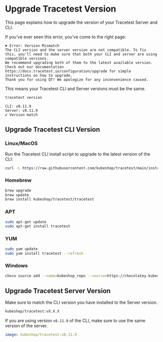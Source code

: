 # Upgrade Tracetest Version

This page explains how to upgrade the version of your Tracetest Server and CLI.

If you've ever seen this error, you've come to the right page:

```text
✖️ Error: Version Mismatch
The CLI version and the server version are not compatible. To fix this, you'll need to make sure that both your CLI and server are using compatible versions.
We recommend upgrading both of them to the latest available version. Check out our documentation https://docs.tracetest.io/configuration/upgrade for simple instructions on how to upgrade.
Thank you for using QT! We apologize for any inconvenience caused.
```

This means your Tracetest CLI and Server versions must be the same.

```sh
tracetest version
```

```text title="Expected output"
CLI: v0.11.9
Server: v0.11.9
✔️ Version match
```

## Upgrade Tracetest CLI Version

### Linux/MacOS

Run the Tracetest CLI install script to upgrade to the latest version of the CLI:

```sh
curl -L https://raw.githubusercontent.com/kubeshop/tracetest/main/install-cli.sh | bash
```

### Homebrew

```sh
brew upgrade
brew update
brew install kubeshop/tracetest/tracetest
```

### APT

```sh
sudo apt-get update
sudo apt-get install tracetest
```

### YUM

```sh
sudo yum update
sudo yum install tracetest --refresh
```

### Windows

```sh
choco source add --name=kubeshop_repo --source=https://chocolatey.kubeshop.io/chocolatey ; choco upgrade tracetest
```

## Upgrade Tracetest Server Version

Make sure to match the CLI version you have installed to the Server version.

```sh
kubeshop/tracetest:vX.X.X
```

If you are using version `v0.11.9` of the CLI, make sure to use the same version of the server.

```yaml
image: kubeshop/tracetest:v0.11.9
```
